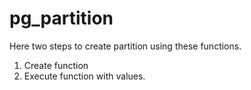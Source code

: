 # pg_partition


Here two steps to create partition using these functions.

1. Create function 
2. Execute function with values.
